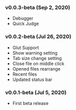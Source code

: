 ### v0.0.3-beta (Sep 2, 2020)
- Debugger
- Quick Judge

### v0.0.2-beta (Jul 26, 2020)
- Glut Support
- Show warning setting
- Tab size change setting
- Close file on middle click
- Opened files rearrange
- Recent files
- Updated status bar

### v0.0.1-beta (Jul 5, 2020)
- First beta release
